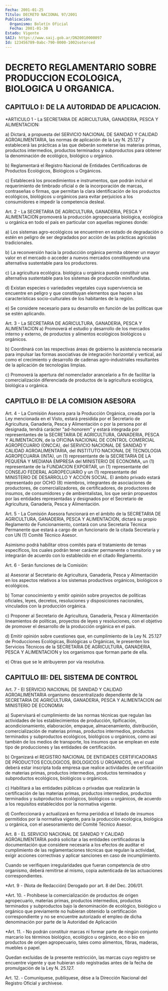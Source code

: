 ```yaml
---
Fecha: 2001-01-25
Título: DECRETO NACIONAL 97/2001
Publicación:
  Organismo: Boletín Oficial
  Fecha: 2001-01-30
Estado: Vigente
SAIJ: https://www.saij.gob.ar/DN20010000097
Id: 123456789-0abc-790-0000-1002soterced
---
```

# DECRETO REGLAMENTARIO SOBRE PRODUCCION ECOLOGICA, BIOLOGICA U ORGANICA.

## CAPITULO I: DE LA AUTORIDAD DE APLICACION.

<a id="1"></a>
*ARTICULO 1 - La SECRETARIA DE AGRICULTURA, GANADERIA, PESCA Y ALIMENTACION:

a) Dictará, a propuesta del SERVICIO NACIONAL DE SANIDAD Y  CALIDAD AGROALIMENTARIA, las normas de aplicación de la Ley N. 25.127 y establecerá las prácticas a las que deberán someterse las materias  primas,  productos intermedios, productos terminados y subproductos para obtener la denominación de ecológico, biológico u orgánico.

b) Reglamentará el Registro Nacional de Entidades Certificadoras de Productos Ecológicos, Biológicos u Orgánicos.

c)  Establecerá  los  procedimientos  e  instrumentos,  que  podrán incluir el requerimiento de timbrado oficial  o de la incorporación de marcas, contraseñas o firmas, que permitan la clara identificación de los productos ecológicos, biológicos  u orgánicos para  evitar perjuicios a los consumidores e impedir la competencia desleal.

<a id="2"></a>
Art.  2  -  La  SECRETARIA  DE  AGRICULTURA,  GANADERIA,  PESCA  Y ALIMENTACION  promoverá  la    producción  agropecuaria  biológica, ecológica  u  orgánica  en  todo el país en particular con aquellas regiones donde:

a) Los sistemas  agro-ecológicos  se  encuentren  en estado  de degradación  o  estén  en peligro de ser degradados por acción de las prácticas agrícolas tradicionales.

b) La reconversión hacia la producción  orgánica permita obtener un mayor valor en el mercado o acceder a nuevos mercados constituyendo una alternativa sustentable para los productores.

c) La agricultura ecológica. biológica u  orgánica pueda constituir una  alternativa  sustentable  para  los  sistemas   de  producción minifundistas.

d)  Existan  especies o variedades vegetales cuya supervivencia  se encuentre en peligro  y  que  constituyan elementos que hacen a las características socio-culturales  de  los  habitantes  de  la región.

e)  Se  considere  necesario  para su desarrollo en función de  las políticas que se estén aplicando.

<a id="3"></a>
Art.  3  -  La  SECRETARIA  DE  AGRICULTURA,  GANADERIA,  PESCA  Y ALIMENTACION a) Promoverá el estudio  y  desarrollo de los mercados interno y externo, de productos y alimentos ecológicos biológicos u orgánicos.

b) Coordinará con las respectivas áreas de  gobierno  la asistencia necesaria  para  impulsar  las  formas  asociativas  de integración horizontal  y  vertical,  así  como el crecimiento y desarrollo  de cadenas agro-industriales resultantes de la aplicación de tecnologías limpias.

c)  Promoverá  la apertura del nomenclador  arancelario  a  fin  de facilitar  la comercialización  diferenciada  de  productos  de  la agricultura  ecológica,  biológica  u  orgánica.

## CAPITULO II: DE LA COMISION ASESORA

<a id="4"></a>
Art.  4 - La Comisión Asesora para la Producción Orgánica, creada por la  Ley  mencionada  en  el  Visto,  estará  presidida  por  el Secretario de Agricultura, Ganadería, Pesca y Alimentación o por la persona  por  él  designada,  tendrá  carácter "ad-honorem" y estará integrada  por  representantes  de  la SECRETARIA  DE  AGRICULTURA, GANADERIA, PESCA Y ALIMENTACION, de la  OFICINA NACIONAL DE CONTROL COMERCIAL AGROPECUARIO (ONCCA), del SERVICIO  NACIONAL DE SANIDAD Y CALIDAD  AGROALIMENTARIA,  del  INSTITUTO  NACIONAL  DE  TECNOLOGIA AGROPECUARIA (INTA), un (1) representante de  la  SECRETARIA  DE LA PEQUEÑA  Y  MEDIANA  EMPRESA  del  MINISTERIO  DE  ECONOMIA, un (1) representante  de  la FUNDACION EXPORTAR, un (1) representante  del CONSEJO FEDERAL AGROPECUARIO  y un (1) representante del MINISTERIO DE DESARROLLO Y ACCION SOCIAL. El ámbito privado estará representado por OCHO (8) miembros,  integrantes de asociaciones de productores, de comercializadores, de certificadores, de productores de insumos, de consumidores  y  de  ambientalistas, Ios que serán propuestos por las entidades representadas  y  designados por  el  Secretario de Agricultura, Ganadería, Pesca y Alimentación.

<a id="5"></a>
Art. 5 -  La  Comisión  Asesora  funcionará  en  el  ámbito  de la SECRETARIA DE AGRICULTURA, GANADERIA, PESCA Y ALIMENTACION, dictará su  propio Reglamento de Funcionamiento, contará con una Secretaría Técnica  Permanente  que  estará  a  cargo  de un funcionario de la citada Secretaría y con UN (1) Comité Técnico Asesor.

Asimismo podrá habilitar otros comités para el tratamiento de temas específicos,  Ios  cuales  podrán  tener  carácter    permanente  o transitorio  y  se integrarán de acuerdo con lo establecido  en  el citado Reglamento.

<a id="6"></a>
Art. 6 - Serán funciones de la Comisión:

a) Asesorar al Secretario de Agricultura, Ganadería,  Pesca  y Alimentación en los aspectos relativos a los sistemas  productivos orgánicos,  biológicos  o ecológicos.

b) Tomar conocimiento y emitir opinión sobre proyectos de políticas oficiales, leyes, decretos, resoluciones y disposiciones nacionales, vinculados con la producción orgánica.

c)  Proponer  al  Secretario  de  Agricultura,  Ganadería, Pesca  y Alimentación  lineamientos  de  políticas,  proyectos  de  leyes  y resoluciones,  con  el  objetivo de promover el  desarrollo  de  la producción orgánica en el país.

d) Emitir opinión sobre cuestiones  que,  en cumplimiento de la Ley N. 25.127 de Producciones Ecológicas, Biológicas  u  Orgánicas,  le presenten  los  Servicios Técnicos de la SECRETARIA DE AGRICULTURA, GANADERIA, PESCA  Y  ALIMENTACION y los organismos que forman parte de ella.

e) Otras que se le atribuyeren por vía resolutiva.

## CAPITULO III: DEL SISTEMA DE CONTROL

<a id="7"></a>
Art. 7 - El SERVICIO NACIONAL DE SANIDAD Y CALIDAD AGROALIMENTARIA organismo  descentralizado    dependiente    de  la  SECRETARIA  DE AGRICULTURA,  GANADERIA,  PESCA  Y ALIMENTACION del  MINISTERIO  DE ECONOMIA:

a) Supervisará el cumplimiento de las normas técnicas que regulan las  actividades  de los establecimientos  de  producción, tipificación, acondicionamiento, elaboración, empaque, almacenamiento, distribución,  comercialización de materias primas, productos intermedios,  productos    terminados    y  subproductos ecológicos, biológicos u orgánicos, como así también de los medios de transporte, los  insumos  que  se  emplean  en  este  tipo  de producciones y las entidades de certificación.

b)  Organizará el REGISTRO NACIONAL DE ENTIDADES CERTIFICADORAS  DE PRODUCTOS  ECOLOGICOS,  BIOLOGICOS  U  ORGANICOS, en el cual deberá estar inscripta toda empresa que realice actividades de certificación de materias primas, productos  intermedios, productos terminados  y  subproductos  ecológicos,  biológicos   u  orgánicos.

c) Habilitará a las entidades públicas o privadas que realizarán la certificación   de  las  materias  primas,  productos  intermedios, productos  terminados   y  subproductos  ecológicos,  biológicos  u orgánicos,  de  acuerdo  a   los  requisitos  establecidos  por  la normativa vigente.

d) Confeccionará y actualizará  en  forma  periódica  el listado de insumos  permitidos  por  la  normativa vigente, para la producción ecológica, biológica u orgánica,  con  el  asesoramiento del Comité Técnico Asesor.

<a id="8"></a>
Art. 8 - EL SERVICIO NACIONAL DE SANIDAD Y CALIDAD AGROALIMENTARIA podrá solicitar a las entidades certificadoras la documentación que considere necesaria a los efectos de auditar el cumplimiento de las reglamentaciones técnicas que regulan la actividad, exigir acciones correctivas    y   aplicar  sanciones  en  caso  de  incumplimiento.

Cuando se verifiquen irregularidades que fueran competencia de otro organismo, deberá remitirse  al  mismo,  copia  autenticada  de las actuaciones correspondientes.

<a id="9"></a>
*Art.  9  - (Nota de Redacción) Derogado por art. 8 del Dec. 206/01.

<a id="10"></a>
*Art. 10.  - Prohíbese  la  comercialización de productos de origen agropecuario,   materias  primas,  productos intermedios, productos terminados y subproductos bajo la denominación de ecológico, biológico u  orgánico que previamente no hubieran  obtenido  la  certificación  correspondiente    y  no  se encuentre  autorizado el empleo de dicha denominación por parte de la Autoridad de Aplicación

<a id="11"></a>
*Art. 11. - No  podrán  constituir  marcas ni formar parte de ningún conjunto marcario los términos biológico, ecológico u  orgánico, eco o bio en productos de origen agropecuario,  tales como alimentos, fibras, maderas, muebles o papel.

Quedan excluidas  de  la  presente  restricción,  las  marcas  cuyo registro se encuentre vigente y que hubieran sido registradas antes de la fecha de promulgación de la Ley N. 25.127.

<a id="12"></a>
Art. 12. - Comuníquese,  publíquese,  dése  a la Dirección Nacional del Registro Oficial y archívese.